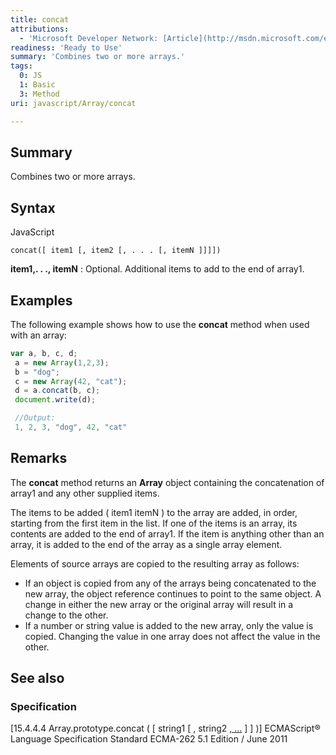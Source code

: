 ```yaml
---
title: concat
attributions:
  - 'Microsoft Developer Network: [Article](http://msdn.microsoft.com/en-us/library/ie/2e06zxh0(v=vs.94).aspx)'
readiness: 'Ready to Use'
summary: 'Combines two or more arrays.'
tags:
  0: JS
  1: Basic
  3: Method
uri: javascript/Array/concat

---
```

## Summary

Combines two or more arrays.

## Syntax

<span class="language">JavaScript</span>

    concat([ item1 [, item2 [, . . . [, itemN ]]]])

**item1,. . ., itemN**
:   Optional. Additional items to add to the end of array1.

## Examples

The following example shows how to use the **concat** method when used with an array:

``` js
var a, b, c, d;
 a = new Array(1,2,3);
 b = "dog";
 c = new Array(42, "cat");
 d = a.concat(b, c);
 document.write(d);

 //Output:
 1, 2, 3, "dog", 42, "cat"
```

## Remarks

The **concat** method returns an **Array** object containing the concatenation of array1 and any other supplied items.

The items to be added ( item1 itemN ) to the array are added, in order, starting from the first item in the list. If one of the items is an array, its contents are added to the end of array1. If the item is anything other than an array, it is added to the end of the array as a single array element.

Elements of source arrays are copied to the resulting array as follows:

-   If an object is copied from any of the arrays being concatenated to the new array, the object reference continues to point to the same object. A change in either the new array or the original array will result in a change to the other.
-   If a number or string value is added to the new array, only the value is copied. Changing the value in one array does not affect the value in the other.

## See also

### Specification

[15.4.4.4 Array.prototype.concat ( [ string1 [ , string2 [ , …](http://www.ecma-international.org/ecma-262/5.1/#sec-15.4.4.4) ] ] )] ECMAScript® Language Specification Standard ECMA-262 5.1 Edition / June 2011

